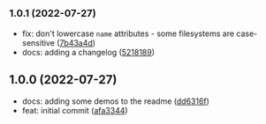 ## <small>1.0.1 (2022-07-27)</small>

* fix: don't lowercase `name` attributes - some filesystems are case-sensitive ([7b43a4d](https://github.com/readmeio/data-urls/commit/7b43a4d))
* docs: adding a changelog ([5218189](https://github.com/readmeio/data-urls/commit/5218189))



## 1.0.0 (2022-07-27)

* docs: adding some demos to the readme ([dd6316f](https://github.com/readmeio/data-urls/commit/dd6316f))
* feat: initial commit ([afa3344](https://github.com/readmeio/data-urls/commit/afa3344))



